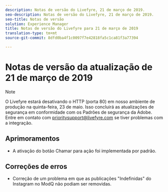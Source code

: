 ```yaml
---
description: Notas de versão do Livefyre, 21 de março de 2019.
seo-description: Notas de versão do Livefyre, 21 de março de 2019.
seo-title: Notas de versão
solution: Experience Manager
title: Notas de versão do Livefyre para 21 de março de 2019
translation-type: tm+mt
source-git-commit: 8dfd0ba4f1c0097f7e42818fa5c1ca81f3a77394

---
```



# Notas de versão da atualização de 21 de março de 2019

>[!NOTE]
>
>O Livefyre estará desativando o HTTP (porta 80) em nosso ambiente de produção na quinta-feira, 23 de maio.  Isso concluirá as atualizações de segurança em conformidade com os Padrões de segurança da Adobe.  Entre em contato com [prioritysupport@livefyre.com](mailto:prioritysupport@livefyre.com) se tiver problemas com a integração.

## Aprimoramentos

* A ativação do botão Chamar para ação foi implementada por padrão.


## Correções de erros

* Correção de um problema em que as publicações "Indefinidas" do Instagram no ModQ não podiam ser removidas.
